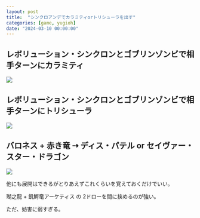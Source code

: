```yaml
---
layout: post
title:  "シンクロアンデでカラミティorトリシューラを出す"
categories: [game, yugioh]
date: "2024-03-10 00:00:00"
---
```


## レボリューション・シンクロンとゴブリンゾンビで相手ターンにカラミティ


<div class="trim">
  <div class="trim__item">
    <a href="{{ site.url }}/assets/images/2024-03-10-report/14-00-46.png">
      <img class="one" src="{{ site.url }}/assets/thumbnail/2024-03-10-report/14-00-46.png">
    </a>
  </div>
</div>


## レボリューション・シンクロンとゴブリンゾンビで相手ターンにトリシューラ


<div class="trim">
  <div class="trim__item">
    <a href="{{ site.url }}/assets/images/2024-03-10-report/13-59-34.png">
      <img class="one" src="{{ site.url }}/assets/thumbnail/2024-03-10-report/13-59-34.png">
    </a>
  </div>
</div>


## バロネス + 赤き竜 ⇢ ディス・パテル or セイヴァー・スター・ドラゴン


<div class="trim">
  <div class="trim__item">
    <a href="{{ site.url }}/assets/images/2024-03-10-report/14-09-37.png">
      <img class="one" src="{{ site.url }}/assets/thumbnail/2024-03-10-report/14-09-37.png">
    </a>
  </div>
</div>


他にも展開はできるがとりあえずこれくらいを覚えておくだけでいい。

瑚之龍 + 飢鰐竜アーケティス の 2ドローを間に挟めるのが強い。

ただ、妨害に弱すぎる。
